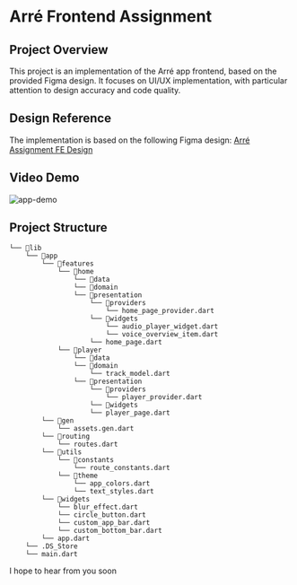 # Arré Frontend Assignment

## Project Overview

This project is an implementation of the Arré app frontend, based on the provided Figma design. It focuses on UI/UX implementation, with particular attention to design accuracy and code quality.

## Design Reference

The implementation is based on the following Figma design:
[Arré Assignment FE Design](https://www.figma.com/design/T8XDVWt0Ve58hKSJ0Dxj18/Arr%C3%A9-Assignment-FE?node-id=0-1&t=TW6P1hVwYdUyAZOk-1)

## Video Demo
![app-demo](https://github.com/user-attachments/assets/c0f92ded-d82c-4bb6-b344-8c0df99c2568)


## Project Structure
```
└── 📁lib
    └── 📁app
        └── 📁features
            └── 📁home
                └── 📁data
                └── 📁domain
                └── 📁presentation
                    └── 📁providers
                        └── home_page_provider.dart
                    └── 📁widgets
                        └── audio_player_widget.dart
                        └── voice_overview_item.dart
                    └── home_page.dart
            └── 📁player
                └── 📁data
                └── 📁domain
                    └── track_model.dart
                └── 📁presentation
                    └── 📁providers
                        └── player_provider.dart
                    └── 📁widgets
                    └── player_page.dart
        └── 📁gen
            └── assets.gen.dart
        └── 📁routing
            └── routes.dart
        └── 📁utils
            └── 📁constants
                └── route_constants.dart
            └── 📁theme
                └── app_colors.dart
                └── text_styles.dart
        └── 📁widgets
            └── blur_effect.dart
            └── circle_button.dart
            └── custom_app_bar.dart
            └── custom_bottom_bar.dart
        └── app.dart
    └── .DS_Store
    └── main.dart
```
I hope to hear from you soon 
